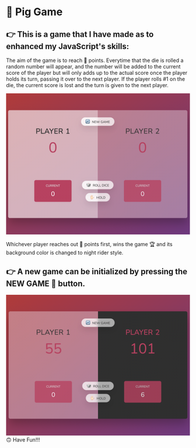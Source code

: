 # 🐽 Pig Game

## 👉 This is a game that I have made as to enhanced my JavaScript's skills:

The aim of the game is to reach 💯 points.
Everytime that the die is rolled a random number will appear, and the number will be added to the current score of the player but will only adds up to the actual score once the player holds its turn, passing it over to the next player. If the player rolls #1 on the die, the current score is lost and the turn is given to the next player.

![image](initial_status.png)

Whichever player reaches out 💯 points first, wins the game 🏆 and its background color is changed to night rider style.

## 👉 A new game can be initialized by pressing the NEW GAME 🔄 button.

![image](final_status.png)
🙃 Have Fun!!!
